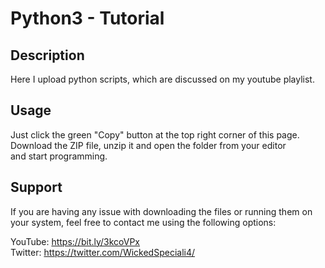 # Python3 - Tutorial

## Description
Here I upload python scripts, which are discussed on my youtube playlist.</br>

## Usage
Just click the green "Copy" button at the top right corner of this page.</br>
Download the ZIP file, unzip it and open the folder from your editor</br>
and start programming.</br>

## Support
If you are having any issue with downloading the files or running them on</br>
your system, feel free to contact me using the following options:</br>

YouTube:&nbsp;https://bit.ly/3kcoVPx</br>
Twitter:&nbsp;https://twitter.com/WickedSpeciali4/
